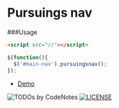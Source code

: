 Pursuings nav
===

###Usage
```html
<script src="//"></script>
```

```js
$(function(){
  $('#main-nav').pursuingsnav();
});
```

* [Demo](http://akurganow.github.io/pursuing-nav)

![TODOs by CodeNotes](http://codenotes.me/badge/12768920/todos.png)
[![LICENSE](http://i.creativecommons.org/l/by-sa/4.0/88x31.png)](http://creativecommons.org/licenses/by-sa/4.0/)
